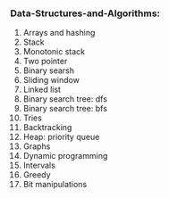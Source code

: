 ### Data-Structures-and-Algorithms:

1. Arrays and hashing
2. Stack
3. Monotonic stack
4. Two pointer
5. Binary searsh
6. Sliding window
7. Linked list
8. Binary search tree: dfs
9. Binary search tree: bfs
10. Tries
11. Backtracking
12. Heap: priority queue
13. Graphs
14. Dynamic programming
15. Intervals
16. Greedy
17. Bit manipulations
